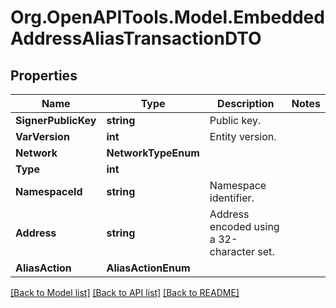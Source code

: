 # Org.OpenAPITools.Model.EmbeddedAddressAliasTransactionDTO

## Properties

Name | Type | Description | Notes
------------ | ------------- | ------------- | -------------
**SignerPublicKey** | **string** | Public key. | 
**VarVersion** | **int** | Entity version. | 
**Network** | **NetworkTypeEnum** |  | 
**Type** | **int** |  | 
**NamespaceId** | **string** | Namespace identifier. | 
**Address** | **string** | Address encoded using a 32-character set. | 
**AliasAction** | **AliasActionEnum** |  | 

[[Back to Model list]](../README.md#documentation-for-models) [[Back to API list]](../README.md#documentation-for-api-endpoints) [[Back to README]](../README.md)

